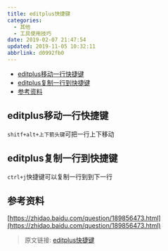 ```yaml
---
title: editplus快捷键
categories: 
  - 其他
  - 工具使用技巧
date: 2019-02-07 21:47:54
updated: 2019-11-05 10:32:11
abbrlink: d0992fb0
---
```

- [editplus移动一行快捷键](/blog/d0992fb0/#editplus移动一行快捷键)
- [editplus复制一行到快捷键](/blog/d0992fb0/#editplus复制一行到快捷键)
- [参考资料](/blog/d0992fb0/#参考资料)

<!--more-->
<script src="https://cdn.bootcss.com/jquery/3.4.0/jquery.slim.min.js"></script>
<script>$(document).ready(function () {$(".post-body > ul:nth-child(1)").hide();});</script>

<!--end-->
## editplus移动一行快捷键 ##
`shitf+alt+上下箭头键`可把一行上下移动
## editplus复制一行到快捷键 ##
`ctrl+j`快捷键可以复制一行到到下一行
## 参考资料 ##
[https://zhidao.baidu.com/question/189856473.html](https://zhidao.baidu.com/question/189856473.html)

>原文链接: [editplus快捷键](https://lanlan2017.github.io/blog/d0992fb0/)
